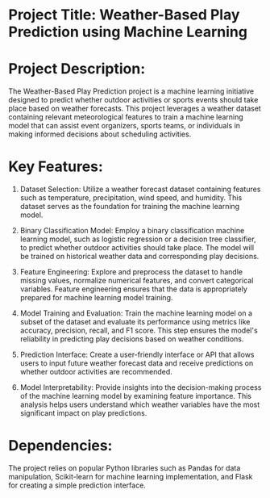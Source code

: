 # Project Title: Weather-Based Play Prediction using Machine Learning

# Project Description:

The Weather-Based Play Prediction project is a machine learning initiative designed to predict whether outdoor activities or sports events should take place based on weather forecasts. This project leverages a weather dataset containing relevant meteorological features to train a machine learning model that can assist event organizers, sports teams, or individuals in making informed decisions about scheduling activities.

# Key Features:

1. Dataset Selection: Utilize a weather forecast dataset containing features such as temperature, precipitation, wind speed, and humidity. This dataset serves as the foundation for training the machine learning model.

2. Binary Classification Model: Employ a binary classification machine learning model, such as logistic regression or a decision tree classifier, to predict whether outdoor activities should take place. The model will be trained on historical weather data and corresponding play decisions.

3. Feature Engineering: Explore and preprocess the dataset to handle missing values, normalize numerical features, and convert categorical variables. Feature engineering ensures that the data is appropriately prepared for machine learning model training.

4. Model Training and Evaluation: Train the machine learning model on a subset of the dataset and evaluate its performance using metrics like accuracy, precision, recall, and F1 score. This step ensures the model's reliability in predicting play decisions based on weather conditions.

5. Prediction Interface: Create a user-friendly interface or API that allows users to input future weather forecast data and receive predictions on whether outdoor activities are recommended.

6. Model Interpretability: Provide insights into the decision-making process of the machine learning model by examining feature importance. This analysis helps users understand which weather variables have the most significant impact on play predictions.

# Dependencies:

The project relies on popular Python libraries such as Pandas for data manipulation, Scikit-learn for machine learning implementation, and Flask for creating a simple prediction interface.
